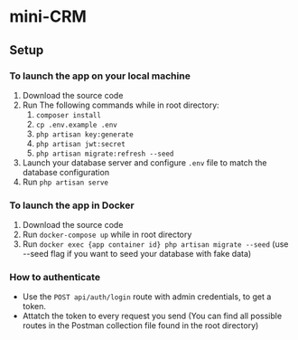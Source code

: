 # mini-CRM

## Setup

### To launch the app on your local machine

1. Download the source code
2. Run The following commands while in root directory:
   1. `composer install`
   2. `cp .env.example .env`
   3. `php artisan key:generate`
   4. `php artisan jwt:secret`
   5. `php artisan migrate:refresh --seed`
3. Launch your database server and configure `.env` file to match the database configuration
4. Run `php artisan serve`

### To launch the app in Docker

1. Download the source code
2. Run `docker-compose up` while in root directory
3. Run `docker exec {app container id} php artisan migrate --seed` (use --seed flag if you want to seed your database with fake data)

### How to authenticate

- Use the `POST api/auth/login` route with admin credentials, to get a token.
- Attatch the token to every request you send (You can find all possible routes in the Postman collection file found in the root directory)
